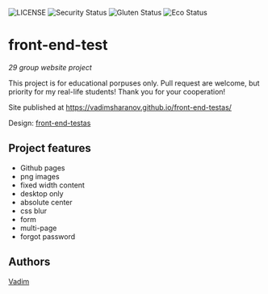 ![LICENSE](https://img.shields.io/badge/license-MIT-blue.svg?style=flat-square)
![Security Status](https://img.shields.io/security-headers?label=Security&url=https%3A%2F%2Fgithub.com&style=flat-square)
![Gluten Status](https://img.shields.io/badge/Gluten-Free-green.svg)
![Eco Status](https://img.shields.io/badge/ECO-Friendly-green.svg)

# front-end-test

_29 group website project_

This project is for educational porpuses only. Pull request are welcome, but priority for my real-life students! Thank you for your cooperation!

Site published at https://vadimsharanov.github.io/front-end-testas/

Design: [front-end-testas](https://cdn.discordapp.com/attachments/850245533838868480/850246623883034644/login_screen.png)

## Project features

- Github pages
- png images
- fixed width content
- desktop only
- absolute center
- css blur
- form
- multi-page
- forgot password 

## Authors

[Vadim](https://github.com/vadimsharanov)